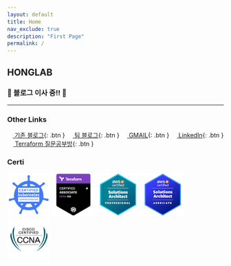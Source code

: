 ```yaml
---
layout: default
title: Home
nav_exclude: true
description: "First Page"
permalink: /
---
```


## HONGLAB

### 🚧 블로그 이사 중!! 🚧
---

### Other Links

[<img src="https://simpleicons.org/icons/tistory.svg" height="13" width="13"> 기존 블로그](https://honglab.tistory.com){: .btn }
[<img src="https://oopy.lazyrockets.com/api/rest/cdn/image/b9625157-4cb1-4c03-b34f-4b3b21191586.png" height="14" width="14"> 팀 블로그](https://err-bzz.oopy.io/){: .btn }
[<img src="https://upload.wikimedia.org/wikipedia/commons/thumb/7/7e/Gmail_icon_%282020%29.svg/1024px-Gmail_icon_%282020%29.svg.png" height="14" width="14"> GMAIL](mailto:honglab97@gmail.com){: .btn }
[<img src="https://olc-wordpress-assets.s3.amazonaws.com/uploads/2020/05/linkedin-icon.png" height="14" width="14"> LinkedIn](https://www.linkedin.com/in/sumin-hong-a34589224/){: .btn }
[<img src="https://cdn-icons-png.flaticon.com/512/3669/3669973.png" height="14" width="14"> Terraform 질문공부방](https://open.kakao.com/o/gxL8CChe){: .btn }

### Certi
[<img src="/assets/images/certi/cka.png" width=100>](https://www.credly.com/badges/015123a2-deef-4bff-8cda-6fc744a51232/public_url)
[<img src="/assets/images/certi/terraform-asso.png" width=100>](https://www.credly.com/badges/5fe17662-0202-4628-92d6-2461990d064c/public_url)
[<img src="/assets/images/certi/aws-sap.png" width=100>](https://www.credly.com/badges/5e4828f5-ccaf-46a4-809a-b81f67999541/public_url)
[<img src="/assets/images/certi/aws-saa.png" width=100>](https://www.credly.com/badges/4b3e4cde-3ecf-46ae-85d3-692eeb3f4497/public_url)
[<img src="/assets/images/certi/ccna.png" width=100>](https://www.credly.com/badges/7a977371-4bba-4415-9d93-626cb0200758/public_url)
